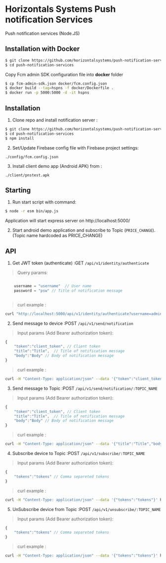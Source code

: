 # Horizontals Systems Push notification Services

Push notification services (Node.JS)

## Installation with Docker

```bash
$ git clone https://github.com/horizontalsystems/push-notification-services
$ cd push-notification-services
```

Copy Fcm admin SDK configuration file into **docker** folder

```bash
$ cp fcm-admin-sdk.json docker/fcm.config.json  
$ docker build --tag=hspns -f docker/Dockerfile .
$ docker run -p 5000:5000 -d -it hspns
```

## Installation

1. Clone repo and install notification server :

```bash
$ git clone https://github.com/horizontalsystems/push-notification-services
$ cd push-notification-services
$ npm install
```

2. Set/Update Firebase config file with Firebase project settings:

```
./config/fcm.config.json
```

3. Install client demo app (Android APK) from :

```
./client/pnstest.apk
```

## Starting

1. Run start script with command:

```bash
$ node -r esm bin/app.js
```

Application will start express server on  http://localhost:5000/

2. Start android demo application and subscribe to Topic (`PRICE_CHANGE`). (Topic  name hardcoded as PRICE_CHANGE)


## API 
1. Get JWT token (authenticate) :GET  ``/api/v1/identity/authenticate``

>Query params:

```js

    username = "username"  // User name
    password = "psw" // Title of notification message
 
```

 > curl example :
```bash
curl "http://localhost:5000/api/v1/identity/authenticate?username=admin&password=secret"
```


2. Send message to device :POST  ``/api/v1/send/notification``

>Input params (Add Bearer authorization token):

```js
{
    "token":"client_token", // Client token
    "title":"Title",  // Title of notification message
    "body":"Body" // Body of notification message
} 
```

 > curl example :
```bash
curl -H "Content-Type: application/json" --data '{"token":"client_token","title":"Title","body":"Body"}' http://localhost:5000/api/v1/send/notification
```

3. Send message to Topic :POST  ``/api/v1/send/notification/:TOPIC_NAME``

> Input params (Add Bearer authorization token):

```js
{
    "token":"client_token", // Client token
    "title":"Title",  // Title of notification message
    "body":"Body" // Body of notification message
} 
```

>curl example :
```bash
curl -H "Content-Type: application/json" --data '{"title":"Title","body":"Body"}' http://localhost:5000/api/v1/send/notification/PRICE_CHANGE
```

4. Subscribe device to Topic :POST  ``/api/v1/subscribe/:TOPIC_NAME``

> Input params (Add Bearer authorization token):

```js
{ 
    "tokens":"tokens" // Comma separeted tokens
} 
```

>curl example :
```bash
curl -H "Content-Type: application/json" --data '{"tokens":"tokens"}' http://localhost:5000/api/v1/subscribe/PRICE_CHANGE
```

5. UnSubscribe device from Topic :POST  ``/api/v1/unsubscribe/:TOPIC_NAME``

> Input params (Add Bearer authorization token):

```js
{
    "tokens":"tokens" // Comma separeted tokens
} 
```

>curl example :
```bash
curl -H "Content-Type: application/json" --data '{"tokens":"tokens"}' http://localhost:5000/api/v1/unsubscribe/PRICE_CHANGE
```
